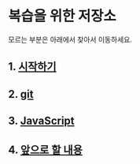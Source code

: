 # 복습을 위한 저장소

모르는 부분은 아래에서 찾아서 이동하세요.

## 1. [시작하기](readme/start.md)

## 2. [git](readme/git.md)

## 3. [JavaScript](readme/javascript.md)

## 4. [앞으로 할 내용](readme/to_be_next.md)